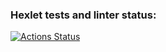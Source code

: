 ### Hexlet tests and linter status:
[![Actions Status](https://github.com/bjrunning/java-project-78/workflows/hexlet-check/badge.svg)](https://github.com/bjrunning/java-project-78/actions)